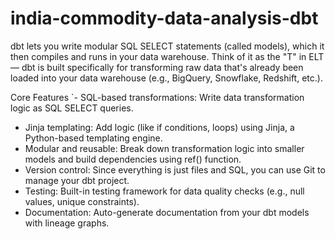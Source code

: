 # india-commodity-data-analysis-dbt

dbt lets you write modular SQL SELECT statements (called models), which it then compiles and runs in your data warehouse. Think of it as the "T" in ELT — dbt is built specifically for transforming raw data that's already been loaded into your data warehouse (e.g., BigQuery, Snowflake, Redshift, etc.).


Core Features
`- SQL-based transformations: Write data transformation logic as SQL SELECT queries.
 - Jinja templating: Add logic (like if conditions, loops) using Jinja, a Python-based templating engine.
 - Modular and reusable: Break down transformation logic into smaller models and build dependencies using ref() function.
 - Version control: Since everything is just files and SQL, you can use Git to manage your dbt project.
 - Testing: Built-in testing framework for data quality checks (e.g., null values, unique constraints). 
 - Documentation: Auto-generate documentation from your dbt models with lineage graphs.
